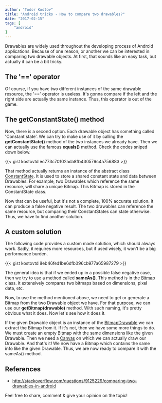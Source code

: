 ```yaml
---
author: "Todor Kostov"
title: "Android tricks - How to compare two drawables?"
date: "2017-02-15"
tags: [
    "android"
]
---
```


Drawables are widely used throughout the developing process of Android applications. Because of one reason, or another we can be interested in comparing two drawable objects. At first, that sounds like an easy task, but actually it can be a bit tricky.

## The '==' operator

Of course, if you have two different instances of the same drawable resource, the '==' operator is useless. It's gonna compare if the left and the right side are actually the same instance. Thus, this operator is out of the game.

## The getConstantState() method

Now, there is a second option. Each drawable object has something called 'Constant state'. We can try to make use of it by calling the **getConstantState()** method of the two instances we already have. Then we can actually use the famous **equals()** method. Check the codes sniped down below.

{{< gist kostovtd ec773c70102ada8fb430579c4a756883 >}}

That method actually returns an instance of the abstract class [ConstantState](https://developer.android.com/reference/android/graphics/drawable/Drawable.ConstantState.html). It is used to store a shared constant state and data between Drawables. For example, two Drawables which reference the same resource, will share a unique Bitmap. This Bitmap is stored in the ConstantState class.

Now that can be useful, but it's not a complete, 100% accurate solution. It can produce a false negative result. The two drawables can reference the same resource, but comparing their ConstantStates can state otherwise. Thus, we have to find another solution.

## A custom solution

The following code provides a custom made solution, which should always work. Sadly, it requires more resources, but if used wisely, it won't be a big performance burden.

{{< gist kostovtd 8eb46fed1be6dfb096cb977a65987279 >}}

The general idea is that if we ended up in a possible false negative case, then we try to use a method called **sameAs()**. This method is in the [Bitmap](https://developer.android.com/reference/android/graphics/Bitmap.html) class. It extensively compares two bitmaps based on dimensions, pixel data, etc.

Now, to use the method mentioned above, we need to get or generate a Bitmap from the two Drawable object we have. For that purpose, we can use our **getBitmap(drawable)** method. With such naming, it's pretty obvious what it does. Now let's see how it does it.

If the given Drawable object is an instance of the [BitmapDrawable](https://developer.android.com/reference/android/graphics/drawable/BitmapDrawable.html) we can extract the Bitmap from it. If it's not, then we have some more things to do. We must create an empty Bitmap with the same dimensions like the given Drawable. Then we need a [Canvas](https://developer.android.com/reference/android/graphics/Canvas.html) on which we can actually draw our Drawable. And that's it! We now have a Bitmap which contains the same info like the given Drawable. Thus, we are now ready to compare it with the sameAs() method.

## References

* http://stackoverflow.com/questions/9125229/comparing-two-drawables-in-android

Feel free to share, comment & give your opinion on the topic!